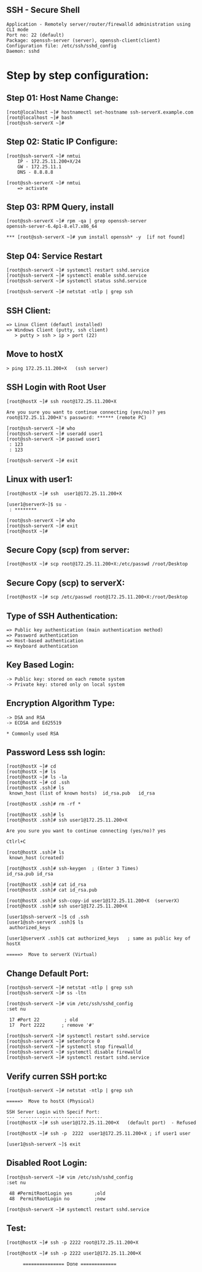 
 SSH - Secure Shell
-------------------
    Application - Remotely server/router/firewalld administration using CLI mode
    Port no: 22 (default)
    Package: openssh-server (server), openssh-client(client)
    Configuration file: /etc/ssh/sshd_config 
    Daemon: sshd

Step by step configuration:
==========================

Step 01: Host Name Change:
-------------------------
    [root@localhost ~]# hostnamectl set-hostname ssh-serverX.example.com
    [root@localhost ~]# bash
    [root@ssh-serverX ~]# 

Step 02: Static IP Configure:
-----------------------------
    [root@ssh-serverX ~]# nmtui
        IP - 172.25.11.200+X/24
        GW - 172.25.11.1
        DNS - 8.8.8.8

    [root@ssh-serverX ~]# nmtui
        => activate

Step 03: RPM Query, install
---------------------------------
    [root@ssh-serverX ~]# rpm -qa | grep openssh-server
    openssh-server-6.4p1-8.el7.x86_64

    *** [root@ssh-serverX ~]# yum install openssh* -y  [if not found]

Step 04: Service Restart
------------------------
    [root@ssh-serverX ~]# systemctl restart sshd.service
    [root@ssh-serverX ~]# systemctl enable sshd.service
    [root@ssh-serverX ~]# systemctl status sshd.service

    [root@ssh-serverX ~]# netstat -ntlp | grep ssh

SSH Client:
-----------
    => Linux Client (defautl installed)
    => Windows Client (putty, ssh client)
       > putty > ssh > ip > port (22)

Move to hostX
----------------
    > ping 172.25.11.200+X   (ssh server)

SSH Login with Root User
---------------------------------
    [root@hostX ~]# ssh root@172.25.11.200+X

    Are you sure you want to continue connecting (yes/no)? yes
    root@172.25.11.200+X's password: ****** (remote PC) 

    [root@ssh-serverX ~]# who
    [root@ssh-serverX ~]# useradd user1
    [root@ssh-serverX ~]# passwd user1
     : 123
     : 123

    [root@ssh-serverX ~]# exit 

Linux with user1:
-----------------
    [root@hostX ~]# ssh  user1@172.25.11.200+X

    [user1@serverX~]$ su -
     : ********

    [root@ssh-serverX ~]# who
    [root@ssh-serverX ~]# exit
    [root@hostX ~]# 

Secure Copy (scp) from server:
-------------------------------
    [root@hostX ~]# scp root@172.25.11.200+X:/etc/passwd /root/Desktop

Secure Copy (scp) to serverX:
-------------------------------
    [root@hostX ~]# scp /etc/passwd root@172.25.11.200+X:/root/Desktop

Type of SSH Authentication:
---------------------------
    => Public key authentication (main authentication method)
    => Password authentication
    => Host-based authentication
    => Keyboard authentication

 Key Based Login:
 ----------------
    -> Public key: stored on each remote system
    -> Private key: stored only on local system

Encryption Algorithm Type:
--------------------------
    -> DSA and RSA
    -> ECDSA and Ed25519

    * Commonly used RSA

Password Less ssh login:
------------------------
    [root@hostX ~]# cd
    [root@hostX ~]# ls 
    [root@hostX ~]# ls -la
    [root@hostX ~]# cd .ssh
    [root@hostX .ssh]# ls 
     known_host (list of known hosts)  id_rsa.pub   id_rsa

    [root@hostX .ssh]# rm -rf * 

    [root@hostX .ssh]# ls
    [root@hostX .ssh]# ssh user1@172.25.11.200+X

    Are you sure you want to continue connecting (yes/no)? yes

    Ctlrl+C
 
    [root@hostX .ssh]# ls
     known_host (created)

    [root@hostX .ssh]# ssh-keygen  ; (Enter 3 Times)
    id_rsa.pub id_rsa

    [root@hostX .ssh]# cat id_rsa
    [root@hostX .ssh]# cat id_rsa.pub

    [root@hostX .ssh]# ssh-copy-id user1@172.25.11.200+X  (serverX)
    [root@hostX .ssh]# ssh user1@172.25.11.200+X

    [user1@ssh-serverX ~]$ cd .ssh 
    [user1@ssh-serverX .ssh]$ ls
     authorized_keys

    [user1@serverX .ssh]$ cat authorized_keys   ; same as public key of hostX

    =====>  Move to serverX (Virtual)

Change Default Port:
-------------------
    [root@ssh-serverX ~]# netstat -ntlp | grep ssh
    [root@ssh-serverX ~]# ss -ltn 

    [root@ssh-serverX ~]# vim /etc/ssh/sshd_config 
    :set nu

     17 #Port 22         ; old
     17  Port 2222      ; remove '#'

    [root@ssh-serverX ~]# systemctl restart sshd.service
    [root@ssh-serverX ~]# setenforce 0
    [root@ssh-serverX ~]# systemctl stop firewalld
    [root@ssh-serverX ~]# systemctl disable firewalld
    [root@ssh-serverX ~]# systemctl restart sshd.service

Verify curren SSH port:kc
-----------------------
    [root@ssh-serverX ~]# netstat -ntlp | grep ssh

    =====>  Move to hostX (Physical)

    SSH Server Login with Specif Port:
    ---  ------------------------------
    [root@hostX ~]# ssh user1@172.25.11.200+X   (default port)  - Refused

    [root@hostX ~]# ssh -p  2222  user1@172.25.11.200+X	; if user1 user

    [user1@ssh-serverX ~]$ exit

Disabled Root Login:
--------------------
    [root@ssh-serverX ~]# vim /etc/ssh/sshd_config 
    :set nu

     48 #PermitRootLogin yes        ;old
     48  PermitRootLogin no         ;new

    [root@ssh-serverX ~]# systemctl restart sshd.service

Test:
----
    [root@hostX ~]# ssh -p 2222 root@172.25.11.200+X

    [root@hostX ~]# ssh -p 2222 user1@172.25.11.200+X

          =============== Done =============



